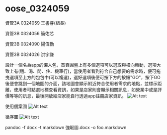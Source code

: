 # oose_0324059
資管3A 0324059 王書睿(組長)

資管3B 0324056 簡佑芯

資管3B 0324090 陽偉勤

資管3B 0324026 洪宇謙

設計一個名為app的懶人包，首頁圓盤上有多個選項可以選取與橫向轉動，選項大致上有(餓、渴、閒、住、機車行)，當使用者看到符合自己想要的需求時，便可拖曳選項至上方的包包中(可以複選)，選好選項後便可按下方的按鈕"GO"，按下GO後便會跳到一個地圖的介面，該地圖會顯示附近符合使用者需求的地點，並標示距離，使用者可點選地標查看資訊，如果是店家則會顯示相關訊息，如營業中或是評價等等的訊息，最後開放給店家能自行透過app註冊店家資訊。
![Alt text](http://i.imgur.com/XuczBzA.jpg)

使用個案圖
![Alt text](http://imgur.com/cqUn87O.jpg)

循序圖
![Alt text](http://i.imgur.com/Pfp4XRq.jpg)


pandoc -f docx -t markdown 強韌圖.docx -o foo.markdown
